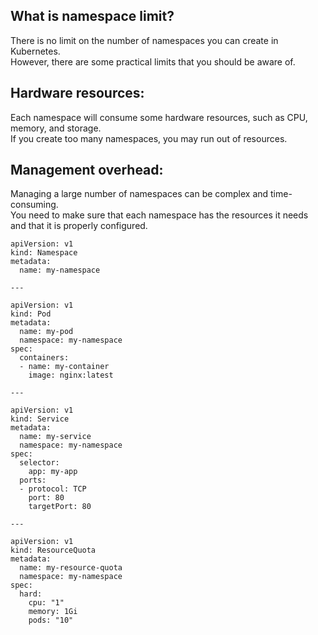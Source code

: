 What is namespace limit?   
------------------  

There is no limit on the number of namespaces you can create in Kubernetes.    
However, there are some practical limits that you should be aware of.    

Hardware resources:   
-----------------
Each namespace will consume some hardware resources, such as CPU, memory, and storage.   
If you create too many namespaces, you may run out of resources.  

Management overhead:    
-------------------  
Managing a large number of namespaces can be complex and time-consuming.  
You need to make sure that each namespace has the resources it needs and that it is properly configured.  

```
apiVersion: v1
kind: Namespace
metadata:
  name: my-namespace

---

apiVersion: v1
kind: Pod
metadata:
  name: my-pod
  namespace: my-namespace
spec:
  containers:
  - name: my-container
    image: nginx:latest

---

apiVersion: v1
kind: Service
metadata:
  name: my-service
  namespace: my-namespace
spec:
  selector:
    app: my-app
  ports:
  - protocol: TCP
    port: 80
    targetPort: 80

---

apiVersion: v1
kind: ResourceQuota
metadata:
  name: my-resource-quota
  namespace: my-namespace
spec:
  hard:
    cpu: "1"
    memory: 1Gi
    pods: "10"
```
